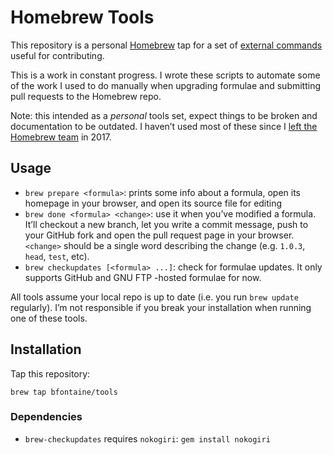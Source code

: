 # Homebrew Tools

This repository is a personal [Homebrew](http://brew.sh) tap for a set of
[external commands][ext] useful for contributing.

[ext]: https://github.com/Homebrew/homebrew/blob/master/share/doc/homebrew/External-Commands.md#external-commands

This is a work in constant progress. I wrote these scripts to automate some of the work
I used to do manually when upgrading formulae and submitting pull requests to
the Homebrew repo.

Note: this intended as a *personal* tools set, expect things to be broken and
documentation to be outdated. I haven’t used most of these since I [left the Homebrew team][left] in 2017.

[left]: https://github.com/Homebrew/brew/commit/155fe998ffdb0921c807f4e3a5e5e9909a2b240e

## Usage

* `brew prepare <formula>`: prints some info about a formula, open its homepage
  in your browser, and open its source file for editing
* `brew done <formula> <change>`: use it when you’ve modified a formula. It’ll
  checkout a new branch, let you write a commit message, push to your GitHub
  fork and open the pull request page in your browser. `<change>` should be a
  single word describing the change (e.g. `1.0.3`, `head`, `test`, etc).
* `brew checkupdates [<formula> ...]`: check for formulae updates. It only
  supports GitHub and GNU FTP -hosted formulae for now.

All tools assume your local repo is up to date (i.e. you run `brew
update` regularly). I’m not responsible if you break your installation when
running one of these tools.

## Installation

Tap this repository:

    brew tap bfontaine/tools

### Dependencies

* `brew-checkupdates` requires `nokogiri`: `gem install nokogiri`

